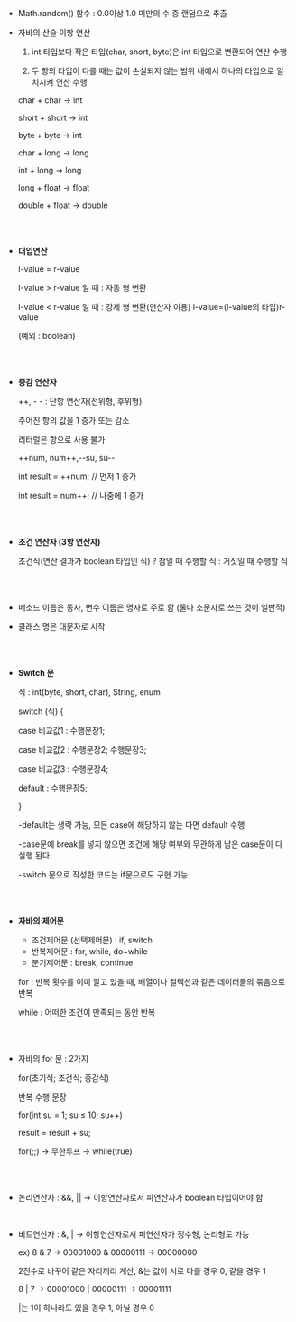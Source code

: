 -   Math.random() 함수 : 0.0이상 1.0 미만의 수 중 랜덤으로 추출
    <br/>
-   자바의 산술 이항 연산
    
    1.  int 타입보다 작은 타입(char, short, byte)은 int 타입으로 변환되어 연산 수행
        
    2.  두 항의 타입이 다를 때는 값이 손실되지 않는 범위 내에서 하나의 타입으로 일치시켜 연산 수행
        
    
    char + char → int
    
    short + short → int
    
    byte + byte → int
    
    char + long → long
    
    int + long → long
    
    long + float → float
    
    double + float → double
    
    <br/>
    <br/>
    
-   **대입연산**
    
    l-value = r-value
    
    l-value > r-value 일 때 : 자동 형 변환
    
    l-value < r-value 일 때 : 강제 형 변환(연산자 이용) l-value=(l-value의 타입)r-value
    
    (예외 : boolean)
    
    <br/>
    <br/>
    
-   **증감 연산자**
    
    ++, - - : 단항 연산자(전위형, 후위형)
    
    주어진 항의 값을 1 증가 또는 감소
    
    리터럴은 항으로 사용 불가
    
    ++num, num++,--su, su--
    
    int result = ++num; // 먼저 1 증가
    
    int result = num++; // 나중에 1 증가
    
    <br/>
    <br/>
    
-   **조건 연산자 (3항 연산자)**
    
    조건식(연산 결과가 boolean 타입인 식) ? 참일 때 수행할 식 : 거짓일 때 수행할 식
    
    <br/>
    <br/>
    
-   메소드 이름은 동사, 변수 이름은 명사로 주로 함 
    (둘다 소문자로 쓰는 것이 일반적)
    
-   클래스 명은 대문자로 시작
    
    <br/>
    <br/>
    
-   **Switch 문**
    
    식 : int(byte, short, char), String, enum
    
    switch (식) {
    
    case 비교값1 : 수행문장1;
    
    case 비교값2 : 수행문장2; 수행문장3;
    
    case 비교값3 : 수행문장4;
    
    default : 수행문장5;
    
    }
    
    -default는 생략 가능, 모든 case에 해당하지 않는 다면 default 수행
    
    -case문에 break를 넣지 않으면 조건에 해당 여부와 무관하게 남은 case문이 다 실행 된다.
    
    -switch 문으로 작성한 코드는 if문으로도 구현 가능
    
    <br/>
    <br/>
    
-   **자바의 제어문**
    
    -   조건제어문 (선택제어문) : if, switch
    -   반복제어문 : for, while, do~while
    -   분기제어문 : break, continue
    
    for : 반복 횟수를 이미 알고 있을 때, 배열이나 컬렉션과 같은 데이터들의 묶음으로 반복
    
    while : 어떠한 조건이 만족되는 동안 반복
    
    <br/>
    <br/>
    
-   자바의 for 문 : 2가지
    
    for(초기식; 조건식; 증감식)
    
    반복 수행 문장
    
    for(int su = 1; su ≤ 10; su++)
    
    result = result + su;
    
    for(;;) → 무한루프 → while(true)
        
    <br/>
    <br/>
    
-   논리연산자 : &&, || → 이항연산자로서 피연산자가 boolean 타입이어야 함
    
    <br/>
    
-   비트연산자 : &, | → 이항연산자로서 피연산자가 정수형, 논리형도 가능
    
    ex) 8 & 7 → 00001000 & 00000111 → 00000000
    
    2진수로 바꾸어 같은 자리끼리 계산, &는 값이 서로 다를 경우 0, 같을 경우 1
    
    8 | 7 → 00001000 | 00000111 → 00001111
    
    |는 1이 하나라도 있을 경우 1, 아닐 경우 0